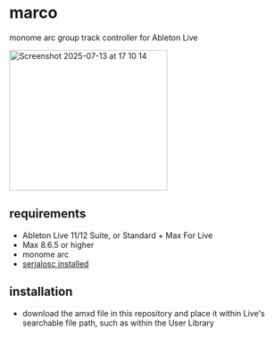 # marco

monome arc group track controller for Ableton Live

<img width="283" height="252" alt="Screenshot 2025-07-13 at 17 10 14" src="https://github.com/user-attachments/assets/4589b1c2-288c-4847-8d26-6b75a68e3624" />

## requirements
- Ableton Live 11/12 Suite, or Standard + Max For Live
- Max 8.6.5 or higher
- monome arc
- [serialosc installed](https://monome.org/docs/serialosc/setup/)

## installation
- download the amxd file in this repository and place it within Live's searchable file path, such as within the User Library

